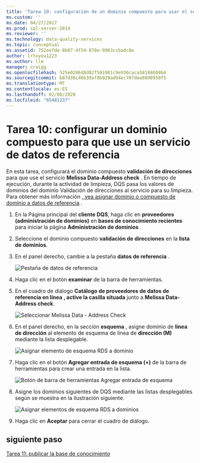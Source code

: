 ```yaml
---
title: 'Tarea 10: configuración de un dominio compuesto para usar el servicio de datos de referencia | Microsoft Docs'
ms.custom: ''
ms.date: 04/27/2017
ms.prod: sql-server-2014
ms.reviewer: ''
ms.technology: data-quality-services
ms.topic: conceptual
ms.assetid: 752eefde-8b87-4f54-878e-9963ccbadc8e
author: lrtoyou1223
ms.author: lle
manager: craigg
ms.openlocfilehash: 525e0286d8d82f501981c9e936caca581886b9b4
ms.sourcegitcommit: b87d36c46b39af8b929ad94ec707dee8800950f5
ms.translationtype: MT
ms.contentlocale: es-ES
ms.lasthandoff: 02/08/2020
ms.locfileid: "65481237"
---
```

# <a name="task-10-configuring-composite-domain-to-use-reference-data-service"></a>Tarea 10: configurar un dominio compuesto para que use un servicio de datos de referencia
  En esta tarea, configurará el dominio compuesto **validación de direcciones** para que use el servicio **Melissa Data-Address check** . En tiempo de ejecución, durante la actividad de limpieza, DQS pasa los valores de dominios del dominio Validación de direcciones al servicio para su limpieza. Para obtener más información [, vea asignar dominio o compuesto de dominio a datos de referencia](https://msdn.microsoft.com/library/hh213030.aspx) .  
  
1.  En la Página principal del **cliente DQS**, haga clic en **proveedores (administración de dominios)** en **bases de conocimiento recientes** para iniciar la página **Administración de dominios** .  
  
2.  Seleccione el dominio compuesto **validación de direcciones** en la **lista de dominios**.  
  
3.  En el panel derecho, cambie a la pestaña **datos de referencia** .  
  
     ![Pestaña de datos de referencia](../../2014/tutorials/media/et-configuringcdtouserds-01.jpg "Pestaña de datos de referencia")  
  
4.  Haga clic en el botón **examinar** de la barra de herramientas.  
  
5.  En el cuadro de diálogo **Catálogo de proveedores de datos de referencia en línea** **, active la casilla situada** junto a **Melissa Data-Address check**.  
  
     ![Seleccionar Melissa Data - Address Check](../../2014/tutorials/media/et-configuringcdtouserds-02.jpg "Seleccionar Melissa Data - Address Check")  
  
6.  En el panel derecho, en la sección **esquema** , asigne dominio de **línea de dirección** al elemento de esquema de línea de **dirección (M)** mediante la lista desplegable.  
  
     ![Asignar elemento de esquema RDS a dominio](../../2014/tutorials/media/et-configuringcdtouserds-03.jpg "Asignar elemento de esquema RDS a dominio")  
  
7.  Haga clic en el botón **Agregar entrada de esquema (+)** de la barra de herramientas para crear una entrada en la lista.  
  
     ![Botón de barra de herramientas Agregar entrada de esquema](../../2014/tutorials/media/et-configuringcdtouserds-04.jpg "Botón de barra de herramientas Agregar entrada de esquema")  
  
8.  Asigne los dominios siguientes de DQS mediante las listas desplegables según se muestra en la ilustración siguiente.  
  
     ![Asignar elementos de esquema RDS a dominios](../../2014/tutorials/media/et-configuringcdtouserds-05.jpg "Asignar elementos de esquema RDS a dominios")  
  
9. Haga clic en **Aceptar** para cerrar el cuadro de diálogo.  
  
## <a name="next-step"></a>siguiente paso  
 [Tarea 11: publicar la base de conocimiento](../../2014/tutorials/task-11-publishing-the-knowledge-base.md)  
  
  
